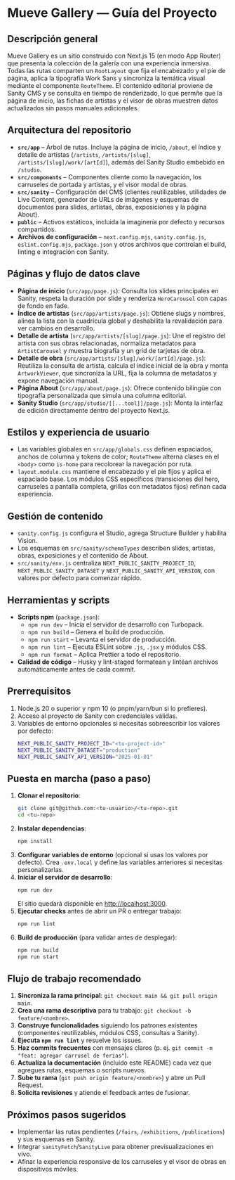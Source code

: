 # Mueve Gallery — Guía del Proyecto

## Descripción general

Mueve Gallery es un sitio construido con Next.js 15 (en modo App Router) que presenta la colección de la galería con una experiencia inmersiva. Todas las rutas comparten un `RootLayout` que fija el encabezado y el pie de página, aplica la tipografía Work Sans y sincroniza la temática visual mediante el componente `RouteTheme`. El contenido editorial proviene de Sanity CMS y se consulta en tiempo de renderizado, lo que permite que la página de inicio, las fichas de artistas y el visor de obras muestren datos actualizados sin pasos manuales adicionales.

## Arquitectura del repositorio

- **`src/app`** – Árbol de rutas. Incluye la página de inicio, `/about`, el índice y detalle de artistas (`/artists`, `/artists/[slug]`, `/artists/[slug]/work/[artId]`), además del Sanity Studio embebido en `/studio`.
- **`src/components`** – Componentes cliente como la navegación, los carruseles de portada y artistas, y el visor modal de obras.
- **`src/sanity`** – Configuración del CMS (clientes reutilizables, utilidades de Live Content, generador de URLs de imágenes y esquemas de documentos para slides, artistas, obras, exposiciones y la página About).
- **`public`** – Activos estáticos, incluida la imaginería por defecto y recursos compartidos.
- **Archivos de configuración** – `next.config.mjs`, `sanity.config.js`, `eslint.config.mjs`, `package.json` y otros archivos que controlan el build, linting e integración con Sanity.

## Páginas y flujo de datos clave

- **Página de inicio** (`src/app/page.js`): Consulta los slides principales en Sanity, respeta la duración por slide y renderiza `HeroCarousel` con capas de fondo en fade.
- **Índice de artistas** (`src/app/artists/page.js`): Obtiene slugs y nombres, alinea la lista con la cuadrícula global y deshabilita la revalidación para ver cambios en desarrollo.
- **Detalle de artista** (`src/app/artists/[slug]/page.js`): Une el registro del artista con sus obras relacionadas, normaliza metadatos para `ArtistCarousel` y muestra biografía y un grid de tarjetas de obra.
- **Detalle de obra** (`src/app/artists/[slug]/work/[artId]/page.js`): Reutiliza la consulta de artista, calcula el índice inicial de la obra y monta `ArtworkViewer`, que sincroniza la URL, fija la columna de metadatos y expone navegación manual.
- **Página About** (`src/app/about/page.js`): Ofrece contenido bilingüe con tipografía personalizada que simula una columna editorial.
- **Sanity Studio** (`src/app/studio/[[...tool]]/page.js`): Monta la interfaz de edición directamente dentro del proyecto Next.js.

## Estilos y experiencia de usuario

- Las variables globales en `src/app/globals.css` definen espaciados, anchos de columna y tokens de color; `RouteTheme` alterna clases en el `<body>` como `is-home` para recolorear la navegación por ruta.
- `layout.module.css` mantiene el encabezado y el pie fijos y aplica el espaciado base. Los módulos CSS específicos (transiciones del hero, carruseles a pantalla completa, grillas con metadatos fijos) refinan cada experiencia.

## Gestión de contenido

- `sanity.config.js` configura el Studio, agrega Structure Builder y habilita Vision.
- Los esquemas en `src/sanity/schemaTypes` describen slides, artistas, obras, exposiciones y el contenido de About.
- `src/sanity/env.js` centraliza `NEXT_PUBLIC_SANITY_PROJECT_ID`, `NEXT_PUBLIC_SANITY_DATASET` y `NEXT_PUBLIC_SANITY_API_VERSION`, con valores por defecto para comenzar rápido.

## Herramientas y scripts

- **Scripts npm** (`package.json`):
  - `npm run dev` – Inicia el servidor de desarrollo con Turbopack.
  - `npm run build` – Genera el build de producción.
  - `npm run start` – Levanta el servidor de producción.
  - `npm run lint` – Ejecuta ESLint sobre `.js`, `.jsx` y módulos CSS.
  - `npm run format` – Aplica Prettier a todo el repositorio.
- **Calidad de código** – Husky y lint-staged formatean y lintéan archivos automáticamente antes de cada commit.

## Prerrequisitos

1. Node.js 20 o superior y npm 10 (o pnpm/yarn/bun si lo prefieres).
2. Acceso al proyecto de Sanity con credenciales válidas.
3. Variables de entorno opcionales si necesitas sobreescribir los valores por defecto:
   ```bash
   NEXT_PUBLIC_SANITY_PROJECT_ID="<tu-project-id>"
   NEXT_PUBLIC_SANITY_DATASET="production"
   NEXT_PUBLIC_SANITY_API_VERSION="2025-01-01"
   ```

## Puesta en marcha (paso a paso)

1. **Clonar el repositorio**:
   ```bash
   git clone git@github.com:<tu-usuario>/<tu-repo>.git
   cd <tu-repo>
   ```
2. **Instalar dependencias**:
   ```bash
   npm install
   ```
3. **Configurar variables de entorno** (opcional si usas los valores por defecto). Crea `.env.local` y define las variables anteriores si necesitas personalizarlas.
4. **Iniciar el servidor de desarrollo**:
   ```bash
   npm run dev
   ```
   El sitio quedará disponible en [http://localhost:3000](http://localhost:3000).
5. **Ejecutar checks** antes de abrir un PR o entregar trabajo:
   ```bash
   npm run lint
   ```
6. **Build de producción** (para validar antes de desplegar):
   ```bash
   npm run build
   npm run start
   ```

## Flujo de trabajo recomendado

1. **Sincroniza la rama principal**: `git checkout main && git pull origin main`.
2. **Crea una rama descriptiva** para tu trabajo: `git checkout -b feature/<nombre>`.
3. **Construye funcionalidades** siguiendo los patrones existentes (componentes reutilizables, módulos CSS, consultas a Sanity).
4. **Ejecuta `npm run lint`** y resuelve los issues.
5. **Haz commits frecuentes** con mensajes claros (p. ej. `git commit -m "feat: agregar carrusel de ferias"`).
6. **Actualiza la documentación** (incluido este README) cada vez que agregues rutas, esquemas o scripts nuevos.
7. **Sube tu rama** (`git push origin feature/<nombre>`) y abre un Pull Request.
8. **Solicita revisiones** y atiende el feedback antes de fusionar.

## Próximos pasos sugeridos

- Implementar las rutas pendientes (`/fairs`, `/exhibitions`, `/publications`) y sus esquemas en Sanity.
- Integrar `sanityFetch`/`SanityLive` para obtener previsualizaciones en vivo.
- Afinar la experiencia responsive de los carruseles y el visor de obras en dispositivos móviles.

